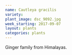 ```yaml
---
name: Cautleya gracilis
variety: 
plant_image: dsc_9092.jpg
week_starting: 2017-09-07
layout: plants 
categories: plants 
---
```

Ginger family from Himalayas.